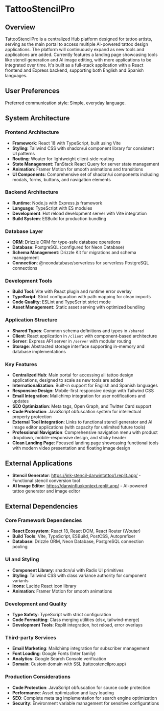 # TattooStencilPro

## Overview

TattooStencilPro is a centralized Hub platform designed for tattoo artists, serving as the main portal to access multiple AI-powered tattoo design applications. The platform will continuously expand as new tools and applications are added. Currently features a landing page showcasing tools like stencil generation and AI image editing, with more applications to be integrated over time. It's built as a full-stack application with a React frontend and Express backend, supporting both English and Spanish languages.

## User Preferences

Preferred communication style: Simple, everyday language.

## System Architecture

### Frontend Architecture
- **Framework**: React 18 with TypeScript, built using Vite
- **Styling**: Tailwind CSS with shadcn/ui component library for consistent UI patterns
- **Routing**: Wouter for lightweight client-side routing
- **State Management**: TanStack React Query for server state management
- **Animation**: Framer Motion for smooth animations and transitions
- **UI Components**: Comprehensive set of shadcn/ui components including modals, forms, buttons, and navigation elements

### Backend Architecture
- **Runtime**: Node.js with Express.js framework
- **Language**: TypeScript with ES modules
- **Development**: Hot reload development server with Vite integration
- **Build System**: ESBuild for production bundling

### Database Layer
- **ORM**: Drizzle ORM for type-safe database operations
- **Database**: PostgreSQL (configured for Neon Database)
- **Schema Management**: Drizzle Kit for migrations and schema management
- **Connection**: @neondatabase/serverless for serverless PostgreSQL connections

### Development Tools
- **Build Tool**: Vite with React plugin and runtime error overlay
- **TypeScript**: Strict configuration with path mapping for clean imports
- **Code Quality**: ESLint and TypeScript strict mode
- **Asset Management**: Static asset serving with optimized bundling

### Application Structure
- **Shared Types**: Common schema definitions and types in `/shared`
- **Client**: React application in `/client` with component-based architecture
- **Server**: Express API server in `/server` with modular routing
- **Storage**: Abstracted storage interface supporting in-memory and database implementations

### Key Features
- **Centralized Hub**: Main portal for accessing all tattoo design applications, designed to scale as new tools are added
- **Internationalization**: Built-in support for English and Spanish languages
- **Responsive Design**: Mobile-first responsive design with Tailwind CSS
- **Email Integration**: Mailchimp integration for user notifications and updates
- **SEO Optimization**: Meta tags, Open Graph, and Twitter Card support
- **Code Protection**: JavaScript obfuscation system for intellectual property protection
- **External Tool Integration**: Links to functional stencil generator and AI image editor applications (with capacity for unlimited future tools)
- **Professional Navigation**: Comprehensive navigation menu with product dropdown, mobile-responsive design, and sticky header
- **Clean Landing Page**: Focused landing page showcasing functional tools with modern video presentation and floating image design

## External Applications
- **Stencil Generator**: https://ink-stencil-darwintattoo1.replit.app/ - Functional stencil conversion tool
- **AI Image Editor**: https://darwinfluxkontext.replit.app/ - AI-powered tattoo generator and image editor

## External Dependencies

### Core Framework Dependencies
- **React Ecosystem**: React 18, React DOM, React Router (Wouter)
- **Build Tools**: Vite, TypeScript, ESBuild, PostCSS, Autoprefixer
- **Database**: Drizzle ORM, Neon Database, PostgreSQL connection pooling

### UI and Styling
- **Component Library**: shadcn/ui with Radix UI primitives
- **Styling**: Tailwind CSS with class variance authority for component variants
- **Icons**: Lucide React icon library
- **Animation**: Framer Motion for smooth animations

### Development and Quality
- **Type Safety**: TypeScript with strict configuration
- **Code Formatting**: Class merging utilities (clsx, tailwind-merge)
- **Development Tools**: Replit integration, hot reload, error overlays

### Third-party Services
- **Email Marketing**: Mailchimp integration for subscriber management
- **Font Loading**: Google Fonts (Inter family)
- **Analytics**: Google Search Console verification
- **Domain**: Custom domain with SSL (tattoostencilpro.app)

### Production Considerations
- **Code Protection**: JavaScript obfuscation for source code protection
- **Performance**: Asset optimization and lazy loading
- **SEO**: Complete meta tag implementation for search engine optimization
- **Security**: Environment variable management for sensitive configurations